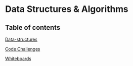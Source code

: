 # Data Structures & Algorithms

## Table of contents

[Data-structures](lib/README.md)  

[Code Challenges](lib/README.md)

[Whiteboards](lib/src/main/java/assets)
